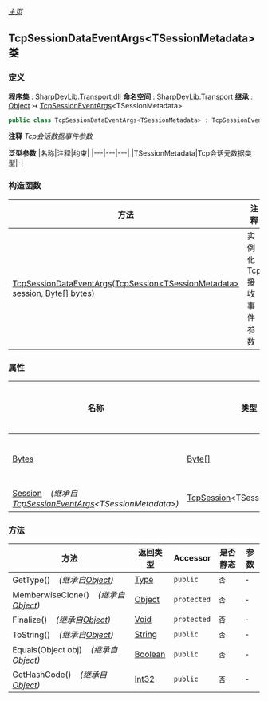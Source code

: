 ###### [主页](./Index.md "主页")
## TcpSessionDataEventArgs\<TSessionMetadata\> 类
### 定义
**程序集** : [SharpDevLib.Transport.dll](./SharpDevLib.Transport.assembly.md "SharpDevLib.Transport.dll")
**命名空间** : [SharpDevLib.Transport](./SharpDevLib.Transport.namespace.md "SharpDevLib.Transport")
**继承** : [Object](https://learn.microsoft.com/en-us/dotnet/api/system.object "Object") ↣ [TcpSessionEventArgs](./SharpDevLib.Transport.TcpSessionEventArgs.1.md "TcpSessionEventArgs")\<TSessionMetadata\>
``` csharp
public class TcpSessionDataEventArgs<TSessionMetadata> : TcpSessionEventArgs<TSessionMetadata>
```
**注释**
*Tcp会话数据事件参数*

**泛型参数**
|名称|注释|约束|
|---|---|---|
|TSessionMetadata|Tcp会话元数据类型|-|


### 构造函数
|方法|注释|参数|
|---|---|---|
|[TcpSessionDataEventArgs(TcpSession\<TSessionMetadata\> session, Byte[] bytes)](./SharpDevLib.Transport.TcpSessionDataEventArgs.1.ctor.TcpSessionDataEventArgs.TcpSession.TSessionMetadata.Byte.md "TcpSessionDataEventArgs(TcpSession<TSessionMetadata> session, Byte[] bytes)")|实例化Tcp接收事件参数|session:会话<br>bytes:字节数组|

### 属性
|名称|类型|是否静态|注释|
|---|---|---|---|
|[Bytes](./SharpDevLib.Transport.TcpSessionDataEventArgs.1.Bytes.md "Bytes")|[Byte\[\]](https://learn.microsoft.com/en-us/dotnet/api/system.byte[] "Byte\[\]")|`否`|字节数组|
|[Session](./SharpDevLib.Transport.TcpSessionEventArgs.1.Session.md "Session")&nbsp;&nbsp;&nbsp;&nbsp;*(继承自[TcpSessionEventArgs](./SharpDevLib.Transport.TcpSessionEventArgs.1.md "TcpSessionEventArgs")\<TSessionMetadata\>)*|[TcpSession](./SharpDevLib.Transport.TcpSession.1.md "TcpSession")\<TSessionMetadata\>|`否`|会话|

### 方法
|方法|返回类型|Accessor|是否静态|参数|
|---|---|---|---|---|
|GetType()&nbsp;&nbsp;&nbsp;&nbsp;*(继承自[Object](https://learn.microsoft.com/en-us/dotnet/api/system.object "Object"))*|[Type](https://learn.microsoft.com/en-us/dotnet/api/system.type "Type")|`public`|`否`|-|
|MemberwiseClone()&nbsp;&nbsp;&nbsp;&nbsp;*(继承自[Object](https://learn.microsoft.com/en-us/dotnet/api/system.object "Object"))*|[Object](https://learn.microsoft.com/en-us/dotnet/api/system.object "Object")|`protected`|`否`|-|
|Finalize()&nbsp;&nbsp;&nbsp;&nbsp;*(继承自[Object](https://learn.microsoft.com/en-us/dotnet/api/system.object "Object"))*|[Void](https://learn.microsoft.com/en-us/dotnet/api/system.void "Void")|`protected`|`否`|-|
|ToString()&nbsp;&nbsp;&nbsp;&nbsp;*(继承自[Object](https://learn.microsoft.com/en-us/dotnet/api/system.object "Object"))*|[String](https://learn.microsoft.com/en-us/dotnet/api/system.string "String")|`public`|`否`|-|
|Equals(Object obj)&nbsp;&nbsp;&nbsp;&nbsp;*(继承自[Object](https://learn.microsoft.com/en-us/dotnet/api/system.object "Object"))*|[Boolean](https://learn.microsoft.com/en-us/dotnet/api/system.boolean "Boolean")|`public`|`否`|-|
|GetHashCode()&nbsp;&nbsp;&nbsp;&nbsp;*(继承自[Object](https://learn.microsoft.com/en-us/dotnet/api/system.object "Object"))*|[Int32](https://learn.microsoft.com/en-us/dotnet/api/system.int32 "Int32")|`public`|`否`|-|

